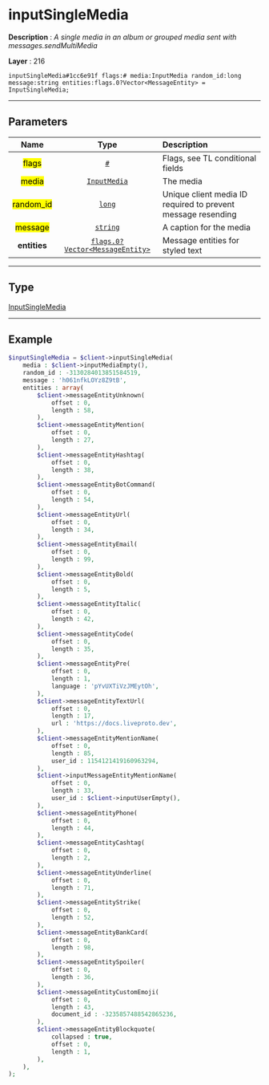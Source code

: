 # inputSingleMedia

**Description** : *A single media in an album or grouped media sent with messages\.sendMultiMedia*

**Layer** : 216

```tl
inputSingleMedia#1cc6e91f flags:# media:InputMedia random_id:long message:string entities:flags.0?Vector<MessageEntity> = InputSingleMedia;
```

---

## Parameters

| Name | Type | Description |
| :---: | :---: | :--- |
| <mark>flags</mark> | [`#`](type/#) | Flags, see TL conditional fields |
| <mark>media</mark> | [`InputMedia`](type/InputMedia) | The media |
| <mark>random_id</mark> | [`long`](type/long) | Unique client media ID required to prevent message resending |
| <mark>message</mark> | [`string`](type/string) | A caption for the media |
| **entities** | [`flags.0?Vector<MessageEntity>`](type/MessageEntity) | Message entities for styled text |

---

## Type

[InputSingleMedia](type/InputSingleMedia)

---

## Example

```php
$inputSingleMedia = $client->inputSingleMedia(
	media : $client->inputMediaEmpty(),
	random_id : -3130284013851584519,
	message : 'h061nfkLOYz8Z9tB',
	entities : array(
		$client->messageEntityUnknown(
			offset : 0,
			length : 58,
		),
		$client->messageEntityMention(
			offset : 0,
			length : 27,
		),
		$client->messageEntityHashtag(
			offset : 0,
			length : 38,
		),
		$client->messageEntityBotCommand(
			offset : 0,
			length : 54,
		),
		$client->messageEntityUrl(
			offset : 0,
			length : 34,
		),
		$client->messageEntityEmail(
			offset : 0,
			length : 99,
		),
		$client->messageEntityBold(
			offset : 0,
			length : 5,
		),
		$client->messageEntityItalic(
			offset : 0,
			length : 42,
		),
		$client->messageEntityCode(
			offset : 0,
			length : 35,
		),
		$client->messageEntityPre(
			offset : 0,
			length : 1,
			language : 'pYvUXTiVzJMEytOh',
		),
		$client->messageEntityTextUrl(
			offset : 0,
			length : 17,
			url : 'https://docs.liveproto.dev',
		),
		$client->messageEntityMentionName(
			offset : 0,
			length : 85,
			user_id : 1154121419160963294,
		),
		$client->inputMessageEntityMentionName(
			offset : 0,
			length : 33,
			user_id : $client->inputUserEmpty(),
		),
		$client->messageEntityPhone(
			offset : 0,
			length : 44,
		),
		$client->messageEntityCashtag(
			offset : 0,
			length : 2,
		),
		$client->messageEntityUnderline(
			offset : 0,
			length : 71,
		),
		$client->messageEntityStrike(
			offset : 0,
			length : 52,
		),
		$client->messageEntityBankCard(
			offset : 0,
			length : 98,
		),
		$client->messageEntitySpoiler(
			offset : 0,
			length : 36,
		),
		$client->messageEntityCustomEmoji(
			offset : 0,
			length : 43,
			document_id : -3235857488542865236,
		),
		$client->messageEntityBlockquote(
			collapsed : true,
			offset : 0,
			length : 1,
		),
	),
);
```